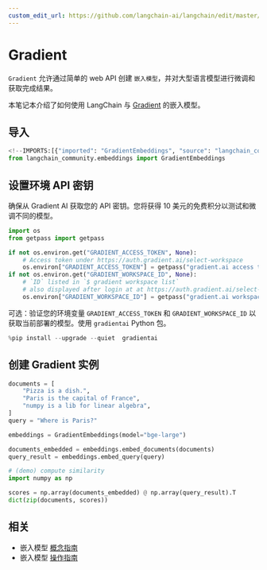 ```yaml
---
custom_edit_url: https://github.com/langchain-ai/langchain/edit/master/docs/docs/integrations/text_embedding/gradient.ipynb
---
```

# Gradient

`Gradient` 允许通过简单的 web API 创建 `嵌入模型`，并对大型语言模型进行微调和获取完成结果。

本笔记本介绍了如何使用 LangChain 与 [Gradient](https://gradient.ai/) 的嵌入模型。


## 导入


```python
<!--IMPORTS:[{"imported": "GradientEmbeddings", "source": "langchain_community.embeddings", "docs": "https://python.langchain.com/api_reference/community/embeddings/langchain_community.embeddings.gradient_ai.GradientEmbeddings.html", "title": "Gradient"}]-->
from langchain_community.embeddings import GradientEmbeddings
```

## 设置环境 API 密钥
确保从 Gradient AI 获取您的 API 密钥。您将获得 10 美元的免费积分以测试和微调不同的模型。


```python
import os
from getpass import getpass

if not os.environ.get("GRADIENT_ACCESS_TOKEN", None):
    # Access token under https://auth.gradient.ai/select-workspace
    os.environ["GRADIENT_ACCESS_TOKEN"] = getpass("gradient.ai access token:")
if not os.environ.get("GRADIENT_WORKSPACE_ID", None):
    # `ID` listed in `$ gradient workspace list`
    # also displayed after login at at https://auth.gradient.ai/select-workspace
    os.environ["GRADIENT_WORKSPACE_ID"] = getpass("gradient.ai workspace id:")
```

可选：验证您的环境变量 ```GRADIENT_ACCESS_TOKEN``` 和 ```GRADIENT_WORKSPACE_ID``` 以获取当前部署的模型。使用 `gradientai` Python 包。


```python
%pip install --upgrade --quiet  gradientai
```

## 创建 Gradient 实例


```python
documents = [
    "Pizza is a dish.",
    "Paris is the capital of France",
    "numpy is a lib for linear algebra",
]
query = "Where is Paris?"
```


```python
embeddings = GradientEmbeddings(model="bge-large")

documents_embedded = embeddings.embed_documents(documents)
query_result = embeddings.embed_query(query)
```


```python
# (demo) compute similarity
import numpy as np

scores = np.array(documents_embedded) @ np.array(query_result).T
dict(zip(documents, scores))
```


## 相关

- 嵌入模型 [概念指南](/docs/concepts/#embedding-models)
- 嵌入模型 [操作指南](/docs/how_to/#embedding-models)
